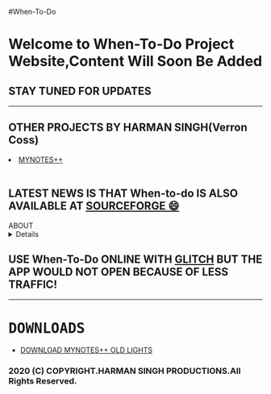 #When-To-Do
<h1>Welcome to When-To-Do Project Website,Content Will Soon Be Added</h1>
<h2>STAY TUNED FOR UPDATES</h2>
<hr>
<h2>OTHER PROJECTS BY HARMAN SINGH(Verron Coss)</h2>
<li><a href="https://github.com/VerronCoss/MYNOTESpp-Main-Concept">MYNOTES++</a></li>
<br>
<h2>LATEST NEWS IS THAT When-to-do IS ALSO AVAILABLE AT <a href="https://sourceforge.net/p/when-to-do/">SOURCEFORGE 😄</a></h2>
<summary>ABOUT</summary><details>When-To-Do Is Developed And Maintained By Harman Singh (Verron Coss,tide),And When-To-Do Was Uploaded On Internet On 17 Oct 2020 With The Goal To Increase Productivity Of Users 📈</details>
<h2>USE When-To-Do ONLINE WITH <a href="https://when-to-do.glitch.me"> GLITCH</a> BUT THE APP WOULD NOT OPEN BECAUSE OF LESS TRAFFIC!  </h2>
<hr>
<h1><tt>DOWNLOADS</tt></h1>
<ul>
  <li><a href="https://github.com/VerronCoss/When-To-Do/files/5397407/WhenToDo.OLD.LIGHTSv1.zip">DOWNLOAD MYNOTES++ OLD LIGHTS</a></li>
  </ul>
<h3>2020 (C) COPYRIGHT.HARMAN SINGH PRODUCTIONS.All Rights Reserved.</h3>
